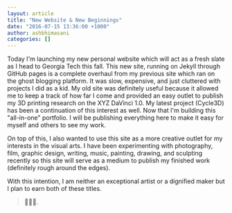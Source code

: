 ```yaml
---
layout: article
title: "New Website & New Beginnings"
date: "2016-07-15 13:36:00 +1000"
author: ashbhimasani
categories: []
---
```


Today I'm launching my new personal website which will act as a fresh slate as I head to Georgia Tech this fall. This new site, running on Jekyll through GitHub pages is a complete overhaul from my previous site which ran on the ghost blogging platform. It was slow, expensive, and just cluttered with projects I did as a kid. My old site was definitely useful because it allowed me to keep a track of how far I come and provided an easy outlet to publish my 3D printing research on the XYZ DaVinci 1.0. My latest project (Cycle3D) has been a continuation of this interest as well. Now that I'm building this "all-in-one" portfolio. I will be publishing everything here to make it easy for myself and others to see my work.   

On top of this, I also wanted to use this site as a more creative outlet for my interests in the visual arts. I have been experimenting with photography, film, graphic design, writing, music, painting, drawing, and sculpting recently so this site will serve as a medium to publish my finished work (definitely rough around the edges).

With this intention, I am neither an exceptional artist or a dignified maker but I plan to earn both of these titles.    

> 🍾🍾🍾.
